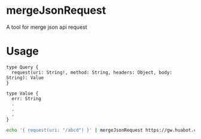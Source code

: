 # mergeJsonRequest

A tool for merge json api request


# Usage

```
type Query {
  request(uri: String!, method: String, headers: Object, body: String): Value
}

type Value {
  err: String
  .
  .
  .
}
```

```bash
echo '{ request(uri: "/abcd") }' | mergeJsonRequest https://gw.huabot.com
```
